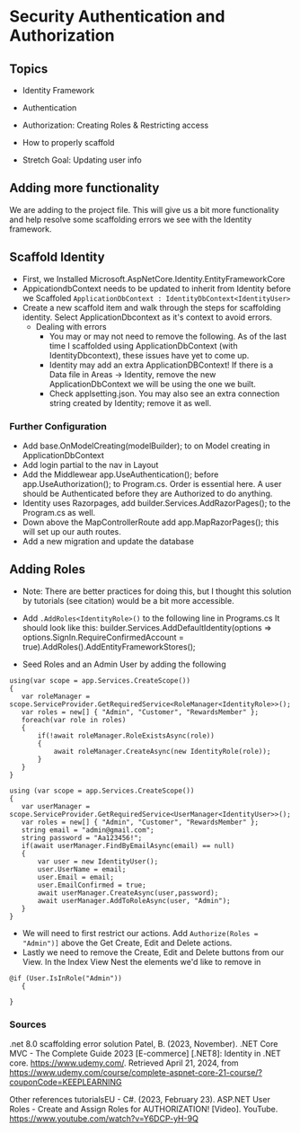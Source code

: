 # Security Authentication and Authorization 
## Topics
- Identity Framework 
- Authentication 
- Authorization: Creating Roles & Restricting access
- How to properly scaffold 

- Stretch Goal: Updating user info


## Adding more functionality 
We are adding <FrameworkReference Include="Microsoft.AspNetCore.app" /> to the project file. This will give us a bit more functionality and help resolve some scaffolding errors we see with the Identity framework. 

## Scaffold Identity 
- First, we Installed Microsoft.AspNetCore.Identity.EntityFrameworkCore   
- AppicationdbContext needs to be updated to inherit from Identity before we Scaffoled `ApplicationDbContext : IdentityDbContext<IdentityUser>`   
- Create a new scaffold item and walk through the steps for scaffolding identity. Select ApplicationDbcontext as it's context to avoid errors.    
	- Dealing with errors     
	    - You may or may not need to remove the following. As of the last time I scaffolded using ApplicationDbContext (with IdentityDbcontext), these issues have yet to come up.   
		- Identity may add an extra ApplicationDBContext! If there is a Data file in Areas -> Identity, remove the new ApplicationDbContext we will be using the one we built.   
		- Check applsetting.json. You may also see an extra connection string created by Identity; remove it as well.   
### Further Configuration
- Add  base.OnModelCreating(modelBuilder); to on Model creating in ApplicationDbContext   
- Add login partial to the nav in Layout   
- Add the Middlewear app.UseAuthentication(); before app.UseAuthorization(); to Program.cs. Order is essential here. A user should be Authenticated before they are Authorized to do anything.   
- Identity uses Razorpages, add builder.Services.AddRazorPages(); to the Program.cs as well.   
- Down above the MapControllerRoute add app.MapRazorPages(); this will set up our auth routes.   
- Add a new migration and update the database    

## Adding Roles
- Note: There are better practices for doing this, but I thought this solution by tutorials (see citation) would be a bit more accessible.   
- Add `.AddRoles<IdentityRole>()` to the following line in Programs.cs 
 It should look like this: builder.Services.AddDefaultIdentity<IdentityUser>(options => options.SignIn.RequireConfirmedAccount = true).AddRoles<IdentityRole>().AddEntityFrameworkStores<ApplicationDbContext>();   

- Seed Roles and an Admin User by adding the following 
 ```
using(var scope = app.Services.CreateScope())
{
    var roleManager = scope.ServiceProvider.GetRequiredService<RoleManager<IdentityRole>>();
    var roles = new[] { "Admin", "Customer", "RewardsMember" };
    foreach(var role in roles)
    {
        if(!await roleManager.RoleExistsAsync(role))
        {
            await roleManager.CreateAsync(new IdentityRole(role));
        }
    }
}

using (var scope = app.Services.CreateScope())
{
    var userManager = scope.ServiceProvider.GetRequiredService<UserManager<IdentityUser>>();
    var roles = new[] { "Admin", "Customer", "RewardsMember" };
    string email = "admin@gmail.com";
    string password = "Aa123456!";
    if(await userManager.FindByEmailAsync(email) == null)
    {
        var user = new IdentityUser();
        user.UserName = email;
        user.Email = email;
        user.EmailConfirmed = true;
        await userManager.CreateAsync(user,password);
        await userManager.AddToRoleAsync(user, "Admin");
    }
} 
```

- We will need to first restrict our actions. Add `Authorize(Roles = "Admin")]` above the Get Create, Edit and Delete actions. 
- Lastly we need to remove the Create, Edit and Delete buttons from our View. In the Index View Nest the elements we'd like to remove in 
```
@if (User.IsInRole("Admin"))
   {

}	
```

### Sources
.net 8.0 scaffolding error solution 
Patel, B. (2023, November). .NET Core MVC - The Complete Guide 2023 [E-commerce] [.NET8]: Identity in .NET core. https://www.udemy.com/. Retrieved April 21, 2024, from https://www.udemy.com/course/complete-aspnet-core-21-course/?couponCode=KEEPLEARNING

Other references 
tutorialsEU - C#. (2023, February 23). ASP.NET User Roles - Create and Assign Roles for AUTHORIZATION! [Video]. YouTube. https://www.youtube.com/watch?v=Y6DCP-yH-9Q